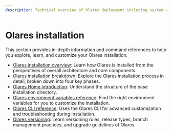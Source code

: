 ```yaml
---
description: Technical overview of Olares deployment including system architecture, setup processes, environment configuration, CLI capabilities and version management. Key concepts for developers working with Olares.
---
```

# Olares installation 

This section provides in-depth information and command references to help you explore, learn, and customize your Olares installation.

- [Olares installation overview](installation-process.md): Learn how Olares is installed from the perspectives of overall architecture and core components.
- [Olares installation breakdown](installation-process.md): Explore the Olares installation process in detail, broken down into four key phases.
- [Olares Home introduction](olares-home.md): Understand the structure of the base installation directory.
- [Olares environment variables reference](environment-variables.md): Find the right environment variables for you to customize the installation.
- [Olares CLI reference](./index.md): Uses the Olares CLI for advanced customization and troubleshooting during installation.
- [Olares versioning](versioning.md): Learn versioning rules, release types, branch management practices, and upgrade guidelines of Olares.